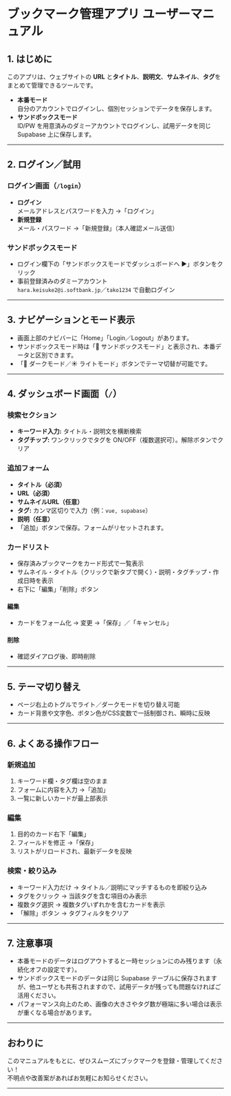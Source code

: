 # ブックマーク管理アプリ ユーザーマニュアル

## 1. はじめに
このアプリは、ウェブサイトの **URL** と**タイトル**、**説明文**、**サムネイル**、**タグ**をまとめて管理できるツールです。

- **本番モード**  
  自分のアカウントでログインし、個別セッションでデータを保存します。
- **サンドボックスモード**  
  ID/PW を用意済みのダミーアカウントでログインし、試用データを同じ Supabase 上に保存します。

---

## 2. ログイン／試用

### ログイン画面（`/login`）

- **ログイン**  
  メールアドレスとパスワードを入力 →「ログイン」
- **新規登録**  
  メール・パスワード →「新規登録」（本人確認メール送信）

### サンドボックスモード

- ログイン欄下の「サンドボックスモードでダッシュボードへ ▶」ボタンをクリック
- 事前登録済みのダミーアカウント  
  `hara.keisuke2@i.softbank.jp`／`tako1234` で自動ログイン

---

## 3. ナビゲーションとモード表示

- 画面上部のナビバーに「Home」「Login／Logout」があります。
- サンドボックスモード時は「🧪 サンドボックスモード」と表示され、本番データと区別できます。
- 「🌙 ダークモード／☀️ ライトモード」ボタンでテーマ切替が可能です。

---

## 4. ダッシュボード画面（`/`）

### 検索セクション

- **キーワード入力:** タイトル・説明文を横断検索
- **タグチップ:** ワンクリックでタグを ON/OFF（複数選択可）。解除ボタンでクリア

### 追加フォーム

- **タイトル（必須）**
- **URL（必須）**
- **サムネイルURL（任意）**
- **タグ:** カンマ区切りで入力（例：`vue, supabase`）
- **説明（任意）**
- 「追加」ボタンで保存。フォームがリセットされます。

### カードリスト

- 保存済みブックマークをカード形式で一覧表示
- サムネイル・タイトル（クリックで新タブで開く）・説明・タグチップ・作成日時を表示
- 右下に「編集」「削除」ボタン

#### 編集
- カードをフォーム化 → 変更 →「保存」／「キャンセル」

#### 削除
- 確認ダイアログ後、即時削除

---

## 5. テーマ切り替え

- ページ右上のトグルでライト／ダークモードを切り替え可能
- カード背景や文字色、ボタン色がCSS変数で一括制御され、瞬時に反映

---

## 6. よくある操作フロー

### 新規追加
1. キーワード欄・タグ欄は空のまま
2. フォームに内容を入力 →「追加」
3. 一覧に新しいカードが最上部表示

### 編集
1. 目的のカード右下「編集」
2. フィールドを修正 →「保存」
3. リストがリロードされ、最新データを反映

### 検索・絞り込み
- キーワード入力だけ → タイトル／説明にマッチするものを即絞り込み
- タグをクリック → 当該タグを含む項目のみ表示
- 複数タグ選択 → 複数タグいずれかを含むカードを表示
- 「解除」ボタン → タグフィルタをクリア

---

## 7. 注意事項

- 本番モードのデータはログアウトすると一時セッションにのみ残ります（永続化オフの設定です）。
- サンドボックスモードのデータは同じ Supabase テーブルに保存されますが、他ユーザとも共有されますので、試用データが残っても問題なければご活用ください。
- パフォーマンス向上のため、画像の大きさやタグ数が極端に多い場合は表示が重くなる場合があります。

---

## おわりに

このマニュアルをもとに、ぜひスムーズにブックマークを登録・管理してください！  
不明点や改善案があればお気軽にお知らせください。

---
